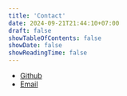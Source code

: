 ```yaml
---
title: 'Contact'
date: 2024-09-21T21:44:10+07:00
draft: false
showTableOfContents: false
showDate: false
showReadingTime: false
---
```


* [Github](https://github.com/remvn)  
* [Email](mailto:remvnz@gmail.com)




